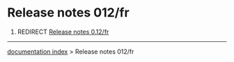 # Release notes 012/fr
1.  REDIRECT [Release notes 0.12/fr](Release_notes_0.12/fr.md)

---
[documentation index](../README.md) > Release notes 012/fr
